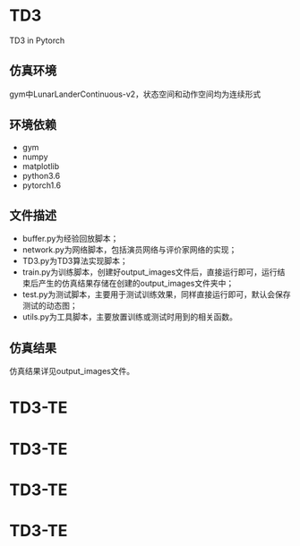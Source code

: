 # TD3
 TD3 in Pytorch
## 仿真环境
gym中LunarLanderContinuous-v2，状态空间和动作空间均为连续形式
## 环境依赖
* gym
* numpy
* matplotlib
* python3.6
* pytorch1.6
## 文件描述
* buffer.py为经验回放脚本；
* network.py为网络脚本，包括演员网络与评价家网络的实现；
* TD3.py为TD3算法实现脚本；
* train.py为训练脚本，创建好output_images文件后，直接运行即可，运行结束后产生的仿真结果存储在创建的output_images文件夹中；
* test.py为测试脚本，主要用于测试训练效果，同样直接运行即可，默认会保存测试的动态图；
* utils.py为工具脚本，主要放置训练或测试时用到的相关函数。
## 仿真结果
仿真结果详见output_images文件。
# TD3-TE
# TD3-TE
# TD3-TE
# TD3-TE
